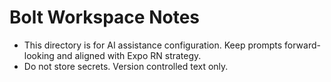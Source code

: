# Bolt Workspace Notes

- This directory is for AI assistance configuration. Keep prompts forward-looking and aligned with Expo RN strategy.
- Do not store secrets. Version controlled text only.
